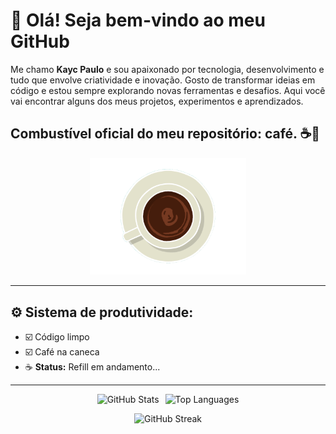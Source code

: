 ## <h1>👋 Olá! Seja bem-vindo ao meu GitHub</h1>


Me chamo <strong>Kayc Paulo</strong> e sou apaixonado por tecnologia, desenvolvimento e tudo que envolve criatividade e inovação.
Gosto de transformar ideias em código e estou sempre explorando novas ferramentas e desafios.
Aqui você vai encontrar alguns dos meus projetos, experimentos e aprendizados.

<h2>Combustível oficial do meu repositório: café. ☕🚀</h2>

<div align="center">
  <img src="assets/gif/Coffee Ripple.gif" alt="Imagem sem fundo" width="250"/>
</div>

---

## ⚙️ Sistema de produtividade:

- ☑️ Código limpo  
- ☑️ Café na caneca  
- ☕ **Status:** Refill em andamento...

---

<div style="display: flex; justify-content: center; gap: 10px; flex-wrap: wrap;">
  <img src="https://github-readme-stats.vercel.app/api?username=KaycPaulo&show_icons=true&theme=github_dark" alt="GitHub Stats" />
  
  <img src="https://github-readme-stats.vercel.app/api/top-langs/?username=KaycPaulo&layout=compact&theme=github_dark" alt="Top Languages" />
</div>

<p align="center">
  <img src="https://streak-stats.demolab.com?user=KaycPaulo&theme=github-dark" alt="GitHub Streak" />
</p>

